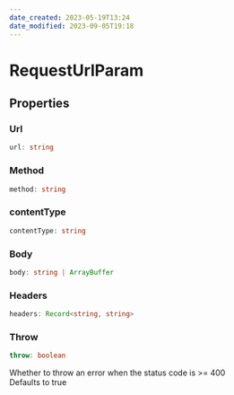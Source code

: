 ```yaml
---
date_created: 2023-05-19T13:24
date_modified: 2023-09-05T19:18
---
```

# RequestUrlParam

## Properties

### Url

```ts
url: string
```

### Method

```ts
method: string
```

### contentType

```ts
contentType: string
```

### Body

```ts
body: string | ArrayBuffer
```

### Headers

```ts
headers: Record<string, string>
```

### Throw

```ts
throw: boolean
```

Whether to throw an error when the status code is &gt;= 400  
Defaults to true

